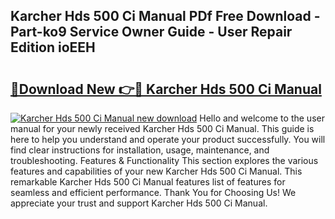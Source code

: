 ## Karcher Hds 500 Ci Manual PDf Free Download - Part-ko9 Service Owner Guide - User Repair Edition ioEEH

# <h2><a href="http://bc54273.oget.top/?id=Karcher+Hds+500+Ci+Manual">🔗Download New 👉🔴 Karcher Hds 500 Ci Manual</a></h2>

[![Karcher Hds 500 Ci Manual new download](https://i.imgur.com/5g1atiW.png)](http://bc54273.oget.top/?id=Karcher+Hds+500+Ci+Manual)
Hello and welcome to the user manual for your newly received Karcher Hds 500 Ci Manual. This guide is here to help you understand and operate your product successfully. You will find clear instructions for installation, usage, maintenance, and troubleshooting. Features & Functionality This section explores the various features and capabilities of your new Karcher Hds 500 Ci Manual. This remarkable Karcher Hds 500 Ci Manual features list of features for seamless and efficient performance. Thank You for Choosing Us! We appreciate your trust and support Karcher Hds 500 Ci Manual.
